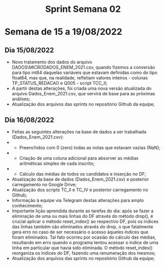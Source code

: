 <h1 align="center"> Sprint Semana 02 </h1>

# Semana de 15 a 19/08/2022

## Dia 15/08/2022
- Novo tratamento dos dados do arquivo DADOS\MICRODADOS_ENEM_2021.csv, quando fizemos a conversão para tipo int64 daquelas variáveis que estavam definidas como do tipo float64, mas que, na realidade, refletiam valores inteiros - colunas TP_STATUS_REDACAO e Q005 - script TCC_II;
- A partir destas alterações, foi criada uma nova versão atualizada do arquivo Dados_Enem_2021.csv, que servirá de base para as próximas análises;
- Atualização dos arquivos das sprints no repositório Github da equipe;
  
## Dia 16/08/2022
- Feitas as seguintes alterações na base de dados a ser trabalhada (Dados_Enem_2021.csv):
- - Preenchidos com 0 (zero) todas as notas que estavam vazias (NaN);
- - Criação de uma coluna adicional para absorver as médias aritméticas simples de cada inscrito;
- - Cálculo das médias de todos os candidatos e inserção no DF;
- Atualização da base de dados (Dados_Enem_2021.csv) e posterior carregamento no Google Drive;
- Atualização dos scripts TC_II e TC_IV e posterior carregamento no Github;
- Informação à equipe via Telegram destas alterações para amplo conhecimento;
- Importante lição aprendida durante as tarefas do dia: após se fazer a eliminação de uma ou mais linhas do DF através do método drop(), é crucial aplicar o método reset_index() ao respectivo DF, pois os índices das linhas também são eliminados através do drop, o que fatalmente gera erro no caso de ser necessário o acesso àqueles índices que foram eliminados. Tal fato ocorreu por ocasião do cálculo das médias, resultando em erro quando o programa tentou acessar o índice de uma linha em particular que havia sido eliminada. O método reset_index() reorganiza os índices do DF, fazendo uma renumeração dos mesmos;
- Atualização dos arquivos das sprints no repositório Github da equipe;
